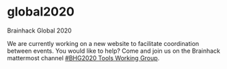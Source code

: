 # global2020
Brainhack Global 2020

We are currently working on a new website to facilitate coordination between events. You would like to help? Come and join us on the Brainhack mattermost channel [#BHG2020 Tools Working Group](https://mattermost.brainhack.org/brainhack/channels/bhg2020-tools-working-group).

